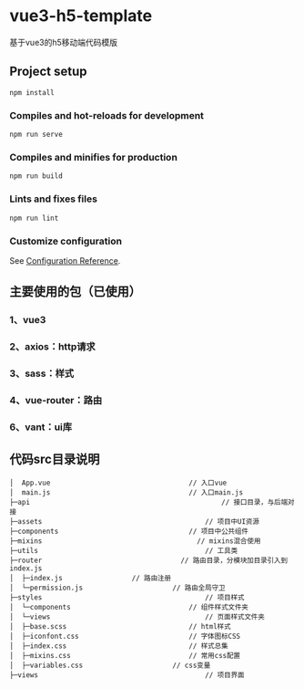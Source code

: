 # vue3-h5-template
基于vue3的h5移动端代码模版

## Project setup
```
npm install
```

### Compiles and hot-reloads for development
```
npm run serve
```

### Compiles and minifies for production
```
npm run build
```

### Lints and fixes files
```
npm run lint
```

### Customize configuration
See [Configuration Reference](https://cli.vuejs.org/config/).

## 主要使用的包（已使用）
### 1、vue3
### 2、axios：http请求
### 3、sass：样式
### 4、vue-router：路由
### 6、vant：ui库

## 代码src目录说明
```
│  App.vue									// 入口vue
│  main.js									// 入口main.js					
├─api												// 接口目录，与后端对接       
├─assets										// 项目中UI资源
├─components								// 项目中公共组件
├─mixins									  // mixins混合使用
├─utils											// 工具类
├─router							      // 路由目录，分模块加目录引入到index.js
│  ├─index.js                 // 路由注册
│  └─permission.js						// 路由全局守卫
├─styles										// 项目样式
│  └─components								// 组件样式文件夹
│  └─views										// 页面样式文件夹       
│  ├─base.scss								// html样式
│  ├─iconfont.css							// 字体图标CSS
│  ├─index.css								// 样式总集
│  ├─mixins.css								// 常用css配置
│  ├─variables.css						// css变量
├─views											// 项目界面
```

